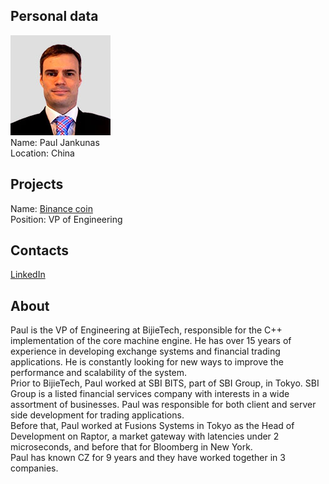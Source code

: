 ## Personal data
![ photo](../people/photo/paul_jankunas.jpg)  
Name:  Paul Jankunas  
Location: China  
## Projects 
Name: [Binance coin](../projects/binance_coin.md)  
Position: VP of Engineering
## Contacts
[LinkedIn](https://www.linkedin.com/in/paul-jankunas-4ba9513/)    
## About
Paul is the VP of Engineering at BijieTech, responsible for the
C++ implementation of the core machine engine. He has over
15 years of experience in developing exchange systems and
financial trading applications. He is constantly looking for new
ways to improve the performance and scalability of the system.  
Prior to BijieTech, Paul worked at SBI BITS, part of SBI Group, in Tokyo. SBI Group
is a listed financial services company with interests in a wide assortment of
businesses. Paul was responsible for both client and server side development for
trading applications.  
Before that, Paul worked at Fusions Systems in Tokyo as the Head of Development
on Raptor, a market gateway with latencies under 2 microseconds, and before that
for Bloomberg in New York.  
Paul has known CZ for 9 years and they have worked together in 3 companies.
  